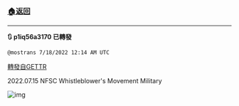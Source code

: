 ###  [:house:返回](README.md)
---


**:arrows_clockwise: p1iq56a3170 已轉發**

`@mostrans 7/18/2022 12:14 AM UTC`

[轉發自GETTR](https://gettr.com/post/p1iq56a3170)

2022.07.15 NFSC Whistleblower's Movement Military

![img](https://media.gettr.com/group3/origin/2022/07/17/23/6232a5e9-00fa-411d-48d6-6ffe81b27829/6383d6c383a688bc0ce747d8282e44b3.jpeg)
